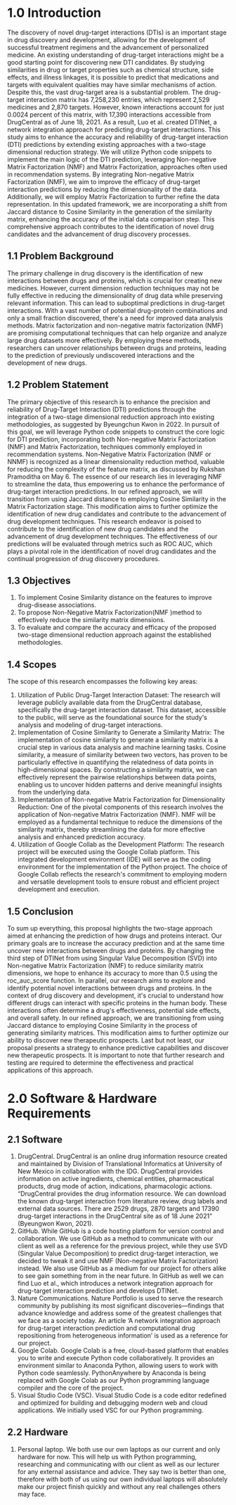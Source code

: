 # 1.0 Introduction
The discovery of novel drug-target interactions (DTIs) is an important stage in drug
discovery and development, allowing for the development of successful treatment regimens and
the advancement of personalized medicine. An existing understanding of drug-target interactions
might be a good starting point for discovering new DTI candidates. By studying similarities in
drug or target properties such as chemical structure, side effects, and illness linkages, it is
possible to predict that medications and targets with equivalent qualities may have similar
mechanisms of action.
Despite this, the vast drug-target area is a substantial problem. The drug-target interaction
matrix has 7,258,230 entries, which represent 2,529 medicines and 2,870 targets. However,
known interactions account for just 0.0024 percent of this matrix, with 17,390 interactions
accessible from DrugCentral as of June 18, 2021. As a result, Luo et al. created DTINet, a
network integration approach for predicting drug-target interactions.
This study aims to enhance the accuracy and reliability of drug-target interaction (DTI)
predictions by extending existing approaches with a two-stage dimensional reduction strategy.
We will utilize Python code snippets to implement the main logic of the DTI prediction,
leveraging Non-negative Matrix Factorization (NMF) and Matrix Factorization, approaches often
used in recommendation systems. By integrating Non-negative Matrix Factorization (NMF), we
aim to improve the efficacy of drug-target interaction predictions by reducing the dimensionality
of the data. Additionally, we will employ Matrix Factorization to further refine the data
representation. In this updated framework, we are incorporating a shift from Jaccard distance to
Cosine Similarity in the generation of the similarity matrix, enhancing the accuracy of the initial
data comparison step. This comprehensive approach contributes to the identification of novel
drug candidates and the advancement of drug discovery processes.

## 1.1 Problem Background
The primary challenge in drug discovery is the identification of new interactions between
drugs and proteins, which is crucial for creating new medicines. However, current dimension
reduction techniques may not be fully effective in reducing the dimensionality of drug data while
preserving relevant information. This can lead to suboptimal predictions in drug-target
interactions. With a vast number of potential drug-protein combinations and only a small fraction
discovered, there's a need for improved data analysis methods. Matrix factorization and
non-negative matrix factorization (NMF) are promising computational techniques that can help
organize and analyze large drug datasets more effectively. By employing these methods,
researchers can uncover relationships between drugs and proteins, leading to the prediction of
previously undiscovered interactions and the development of new drugs.

## 1.2 Problem Statement
The primary objective of this research is to enhance the precision and reliability of
Drug-Target Interaction (DTI) predictions through the integration of a two-stage dimensional
reduction approach into existing methodologies, as suggested by Byeungchun Kwon in 2022. In
pursuit of this goal, we will leverage Python code snippets to construct the core logic for DTI
prediction, incorporating both Non-negative Matrix Factorization (NMF) and Matrix
Factorization, techniques commonly employed in recommendation systems.
Non-Negative Matrix Factorization (NMF or NNMF) is recognized as a linear
dimensionality reduction method, valuable for reducing the complexity of the feature matrix, as
discussed by Rukshan Pramoditha on May 6. The essence of our research lies in leveraging NMF
to streamline the data, thus empowering us to enhance the performance of drug-target interaction
predictions. In our refined approach, we will transition from using Jaccard distance to employing
Cosine Similarity in the Matrix Factorization stage. This modification aims to further optimize
the identification of new drug candidates and contribute to the advancement of drug development
techniques.
This research endeavor is poised to contribute to the identification of new drug
candidates and the advancement of drug development techniques. The effectiveness of our
predictions will be evaluated through metrics such as ROC AUC, which plays a pivotal role in
the identification of novel drug candidates and the continual progression of drug discovery
procedures.

## 1.3 Objectives
1. To implement Cosine Similarity distance on the features to improve drug-disease
associations.
2. To propose Non-Negative Matrix Factorization(NMF )method to effectively reduce the
similarity matrix dimensions.
3. To evaluate and compare the accuracy and efficacy of the proposed two-stage
dimensional reduction approach against the established methodologies.

## 1.4 Scopes
The scope of this research encompasses the following key areas:
1. Utilization of Public Drug-Target Interaction Dataset: The research will leverage
publicly available data from the DrugCentral database, specifically the drug-target
interaction dataset. This dataset, accessible to the public, will serve as the foundational
source for the study's analysis and modeling of drug-target interactions.
2. Implementation of Cosine Similarity to Generate a Similarity Matrix: The
implementation of cosine similarity to generate a similarity matrix is a crucial step in
various data analysis and machine learning tasks. Cosine similarity, a measure of
similarity between two vectors, has proven to be particularly effective in quantifying the
relatedness of data points in high-dimensional spaces. By constructing a similarity
matrix, we can effectively represent the pairwise relationships between data points,
enabling us to uncover hidden patterns and derive meaningful insights from the
underlying data.
3. Implementation of Non-negative Matrix Factorization for Dimensionality
Reduction: One of the pivotal components of this research involves the application of
Non-negative Matrix Factorization (NMF). NMF will be employed as a fundamental
technique to reduce the dimensions of the similarity matrix, thereby streamlining the data
for more effective analysis and enhanced prediction accuracy.
4. Utilization of Google Collab as the Development Platform: The research project will
be executed using the Google Collab platform. This integrated development environment
(IDE) will serve as the coding environment for the implementation of the Python project.
The choice of Google Collab reflects the research's commitment to employing modern
and versatile development tools to ensure robust and efficient project development and
execution.

## 1.5 Conclusion
To sum up everything, this proposal highlights the two-stage approach aimed at
enhancing the prediction of how drugs and proteins interact. Our primary goals are to increase
the accuracy prediction and at the same time uncover new interactions between drugs and
proteins. By changing the third step of DTINet from using Singular Value Decomposition (SVD)
into Non-negative Matrix Factorization (NMF) to reduce similarity matrix dimensions, we hope
to enhance its accuracy to more than 0.5 using the roc_auc_score function.
In parallel, our research aims to explore and identify potential novel interactions between drugs
and proteins. In the context of drug discovery and development, it's crucial to understand how
different drugs can interact with specific proteins in the human body. These interactions often
determine a drug's effectiveness, potential side effects, and overall safety. In our refined
approach, we are transitioning from using Jaccard distance to employing Cosine Similarity in the
process of generating similarity matrices. This modification aims to further optimize our ability
to discover new therapeutic prospects.
Last but not least, our proposal presents a strategy to enhance predictive capabilities and discover
new therapeutic prospects. It is important to note that further research and testing are required to
determine the effectiveness and practical applications of this approach.

# 2.0 Software & Hardware Requirements
## 2.1 Software
1. DrugCentral. DrugCentral is an online drug information resource created and
maintained by Division of Translational Informatics at University of New Mexico
in collaboration with the IDG. DrugCentral provides information on active
ingredients, chemical entities, pharmaceutical products, drug mode of action,
indications, pharmacologic actions. “DrugCentral provides the drug information
resource. We can download the known drug-target interaction from literature
review, drug labels and external data sources. There are 2529 drugs, 2870 targets
and 17390 drug-target interactions in the DrugCentral site as of 18 June 2021”
(Byeungwon Kwon, 2021).
2. GitHub. While GitHub is a code hosting platform for version control and
collaboration. We use GitHub as a method to communicate with our client as well
as a reference for the previous project, while they use SVD (Singular Value
Decomposition) to predict drug-target interaction, we decided to tweak it and use
NMF (Non-negative Matrix Factorization) instead. We also use GitHub as a
medium for our project for others alike to see gain something from in the near
future. In GitHub as well we can find Luo et al., which introduces a network
integration approach for drug-target interaction prediction and develops DTINet.
3. Nature Communications. Nature Portfolio is used to serve the research
community by publishing its most significant discoveries—findings that advance
knowledge and address some of the greatest challenges that we face as a society
today. An article ‘A network integration approach for drug-target interaction
prediction and computational drug repositioning from heterogeneous information’
is used as a reference for our project.
4. Google Colab. Google Colab is a free, cloud-based platform that enables you to
write and execute Python code collaboratively. It provides an environment similar
to Anaconda Python, allowing users to work with Python code seamlessly.
PythonAnywhere by Anaconda is being replaced with Google Colab as our
Python programming language compiler and the core of the project.
5. Visual Studio Code (VSC). Visual Studio Code is a code editor redefined and
optimized for building and debugging modern web and cloud applications. We
initially used VSC for our Python programming.

## 2.2 Hardware
1. Personal laptop. We both use our own laptops as our current and only hardware
for now. This will help us with Python programming, researching and
communicating with our client as well as our lecturer for any external assistance
and advice. They say two is better than one, therefore with both of us using our
own individual laptops will absolutely make our project finish quickly and
without any real challenges others may face.
